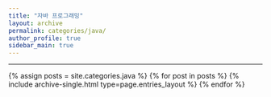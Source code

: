 ```yaml
---
title: "자바 프로그래밍"
layout: archive
permalink: categories/java/
author_profile: true
sidebar_main: true
---
```


***

{% assign posts = site.categories.java %}
{% for post in posts %} {% include archive-single.html type=page.entries_layout %} {% endfor %}
